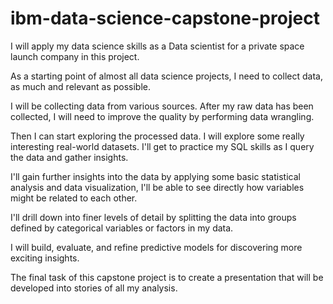 # ibm-data-science-capstone-project

I will apply my data science skills as a Data scientist for a private space launch company in this project.    

As a starting point of almost all data science projects, I need to collect data, as much and relevant as possible.

I will be collecting data from various sources. After my raw data has been collected, I will need to improve the quality by performing data wrangling. 

Then I can start exploring the processed data. I will explore some really interesting real-world datasets. I'll get to practice my SQL skills as I query the data and gather insights.  

I'll gain further insights into the data by applying some basic statistical analysis and data visualization, I'll be able to see directly how variables might be related to each other.   

I'll drill down into finer levels of detail by splitting the data into groups defined by categorical variables or factors in my data.  

I will build, evaluate, and refine predictive models for discovering more exciting insights. 

The final task of this capstone project is to create a presentation that will be developed into stories of all my analysis.
